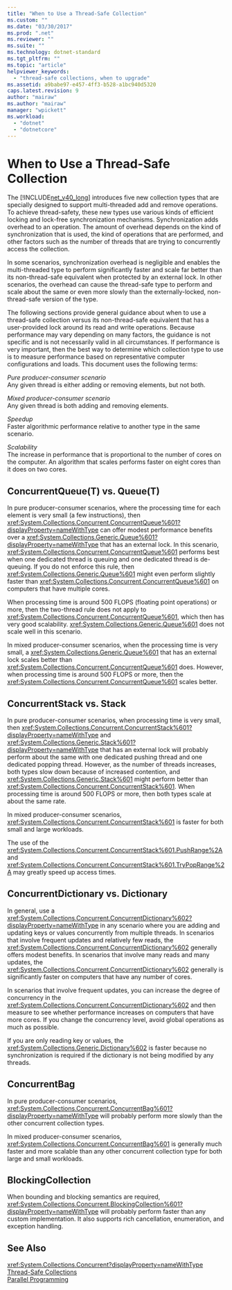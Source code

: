 ```yaml
---
title: "When to Use a Thread-Safe Collection"
ms.custom: ""
ms.date: "03/30/2017"
ms.prod: ".net"
ms.reviewer: ""
ms.suite: ""
ms.technology: dotnet-standard
ms.tgt_pltfrm: ""
ms.topic: "article"
helpviewer_keywords: 
  - "thread-safe collections, when to upgrade"
ms.assetid: a9babe97-e457-4ff3-b528-a1bc940d5320
caps.latest.revision: 9
author: "mairaw"
ms.author: "mairaw"
manager: "wpickett"
ms.workload: 
  - "dotnet"
  - "dotnetcore"
---
```

# When to Use a Thread-Safe Collection
The [!INCLUDE[net_v40_long](../../../../includes/net-v40-long-md.md)] introduces five new collection types that are specially designed to support multi-threaded add and remove operations. To achieve thread-safety, these new types use various kinds of efficient locking and lock-free synchronization mechanisms. Synchronization adds overhead to an operation. The amount of overhead depends on the kind of synchronization that is used, the kind of operations that are performed, and other factors such as the number of threads that are trying to concurrently access the collection.  
  
 In some scenarios, synchronization overhead is negligible and enables the multi-threaded type to perform significantly faster and scale far better than its non-thread-safe equivalent when protected by an external lock. In other scenarios, the overhead can cause the thread-safe type to perform and scale about the same or even more slowly than the externally-locked, non-thread-safe version of the type.  
  
 The following sections provide general guidance about when to use a thread-safe collection versus its non-thread-safe equivalent that has a user-provided lock around its read and write operations. Because performance may vary depending on many factors, the guidance is not specific and is not necessarily valid in all circumstances. If performance is very important, then the best way to determine which collection type to use is to measure performance based on representative computer configurations and loads. This document uses the following terms:  
  
 *Pure producer-consumer scenario*  
 Any given thread is either adding or removing elements, but not both.  
  
 *Mixed producer-consumer scenario*  
 Any given thread is both adding and removing elements.  
  
 *Speedup*  
 Faster algorithmic performance relative to another type in the same scenario.  
  
 *Scalability*  
 The increase in performance that is proportional to the number of cores on the computer. An algorithm that scales performs faster on eight cores than it does on two cores.  
  
## ConcurrentQueue(T) vs. Queue(T)  
 In pure producer-consumer scenarios, where the processing time for each element is very small (a few instructions), then <xref:System.Collections.Concurrent.ConcurrentQueue%601?displayProperty=nameWithType> can offer modest performance benefits over a <xref:System.Collections.Generic.Queue%601?displayProperty=nameWithType> that has an external lock. In this scenario, <xref:System.Collections.Concurrent.ConcurrentQueue%601> performs best when one dedicated thread is queuing and one dedicated thread is de-queuing. If you do not enforce this rule, then <xref:System.Collections.Generic.Queue%601> might even perform slightly faster than <xref:System.Collections.Concurrent.ConcurrentQueue%601> on computers that have multiple cores.  
  
 When processing time is around 500 FLOPS (floating point operations) or more, then the two-thread rule does not apply to <xref:System.Collections.Concurrent.ConcurrentQueue%601>, which then has very good scalability. <xref:System.Collections.Generic.Queue%601> does not scale well in this scenario.  
  
 In mixed producer-consumer scenarios, when the processing time is very small, a <xref:System.Collections.Generic.Queue%601> that has an external lock scales better than <xref:System.Collections.Concurrent.ConcurrentQueue%601> does. However, when processing time is around 500 FLOPS or more, then the <xref:System.Collections.Concurrent.ConcurrentQueue%601> scales better.  
  
## ConcurrentStack vs. Stack  
 In pure producer-consumer scenarios, when processing time is very small, then <xref:System.Collections.Concurrent.ConcurrentStack%601?displayProperty=nameWithType> and <xref:System.Collections.Generic.Stack%601?displayProperty=nameWithType> that has an external lock will probably perform about the same with one dedicated pushing thread and one dedicated popping thread. However, as the number of threads increases, both types slow down because of increased contention, and <xref:System.Collections.Generic.Stack%601> might perform better than <xref:System.Collections.Concurrent.ConcurrentStack%601>. When processing time is around 500 FLOPS or more, then both types scale at about the same rate.  
  
 In mixed producer-consumer scenarios, <xref:System.Collections.Concurrent.ConcurrentStack%601> is faster for both small and large workloads.  
  
 The use of the <xref:System.Collections.Concurrent.ConcurrentStack%601.PushRange%2A> and <xref:System.Collections.Concurrent.ConcurrentStack%601.TryPopRange%2A> may greatly speed up access times.  
  
## ConcurrentDictionary vs. Dictionary  
 In general, use a <xref:System.Collections.Concurrent.ConcurrentDictionary%602?displayProperty=nameWithType> in any scenario where you are adding and updating keys or values concurrently from multiple threads. In scenarios that involve frequent updates and relatively few reads, the <xref:System.Collections.Concurrent.ConcurrentDictionary%602> generally offers modest benefits. In scenarios that involve many reads and many updates, the <xref:System.Collections.Concurrent.ConcurrentDictionary%602> generally is significantly faster on computers that have any number of cores.  
  
 In scenarios that involve frequent updates, you can increase the degree of concurrency in the <xref:System.Collections.Concurrent.ConcurrentDictionary%602> and then measure to see whether performance increases on computers that have more cores. If you change the concurrency level, avoid global operations as much as possible.  
  
 If you are only reading key or values, the <xref:System.Collections.Generic.Dictionary%602> is faster because no synchronization is required if the dictionary is not being modified by any threads.  
  
## ConcurrentBag  
 In pure producer-consumer scenarios, <xref:System.Collections.Concurrent.ConcurrentBag%601?displayProperty=nameWithType> will probably perform more slowly than the other concurrent collection types.  
  
 In mixed producer-consumer scenarios, <xref:System.Collections.Concurrent.ConcurrentBag%601> is generally much faster and more scalable than any other concurrent collection type for both large and small workloads.  
  
## BlockingCollection  
 When bounding and blocking semantics are required, <xref:System.Collections.Concurrent.BlockingCollection%601?displayProperty=nameWithType> will probably perform faster than any custom implementation. It also supports rich cancellation, enumeration, and exception handling.  
  
## See Also  
 <xref:System.Collections.Concurrent?displayProperty=nameWithType>  
 [Thread-Safe Collections](../../../../docs/standard/collections/thread-safe/index.md)  
 [Parallel Programming](../../../../docs/standard/parallel-programming/index.md)
